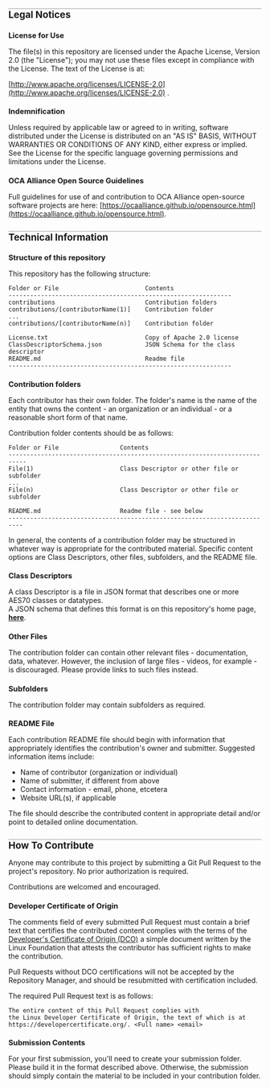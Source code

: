 <style>
	li{margin:0 0 0 0;}
	h1{font-size:14pt; border-top: 1px solid #A0A0A0;}
	h2{font-size:11pt; border:none;}
</style>

# Legal Notices

## License for Use

The file(s) in this repository are licensed under the Apache License, Version 2.0 (the "License"); 
you may not use these files except in compliance with the License. 
The text of the License is at:

[http://www.apache.org/licenses/LICENSE-2.0](http://www.apache.org/licenses/LICENSE-2.0) .

## Indemnification

Unless required by applicable law or agreed to in writing, 
software distributed under the License is distributed on an "AS IS" BASIS, 
WITHOUT WARRANTIES OR CONDITIONS OF ANY KIND, either express or implied. 
See the License for the specific language governing permissions and limitations under the License.

## OCA Alliance Open Source Guidelines

Full guidelines for use of and contribution to OCA Alliance open-source software projects are here: [https://ocaalliance.github.io/opensource.html](https://ocaalliance.github.io/opensource.html).

# Technical Information

## Structure of this repository

This repository has the following structure:
```
Folder or File                        Contents
--------------------------------------------------------------
contributions                         Contribution folders
contributions/[contributorName(1)]    Contribution folder
...	 	
contributions/[contributorName(n)]    Contribution folder 				 
 					
License.txt                           Copy of Apache 2.0 license	
ClassDescriptorSchema.json            JSON Schema for the class descriptor
README.md                             Readme file 
--------------------------------------------------------------
```
## Contribution folders

Each contributor has their own folder.  The folder's name is the name of the entity that owns the content - an organization or an individual - or a reasonable short form of that name.

Contribution folder contents should be as follows:
```
Folder or File                 Contents
---------------------------------------------------------------------------
File(1)                        Class Descriptor or other file or subfolder
...
File(n)                        Class Descriptor or other file or subfolder

README.md                      Readme file - see below
--------------------------------------------------------------------------
```
In general,  the contents of a contribution folder may be structured in whatever way is appropriate for the contributed material.  Specific content options are Class Descriptors, other files, subfolders, and the README file.

## Class Descriptors

A class Descriptor is a file in JSON format that describes one or more AES70 classes or datatypes.  
A JSON schema that defines this format is on this repository's home page, **[here](../ClassDescriptorSchema.json)**.

## Other Files
The contribution folder can contain other relevant files - documentation, data, whatever. However, the inclusion of large files - videos, for example - is discouraged.  Please provide links to such files instead.

## Subfolders
The contribution folder may contain subfolders as required.

## README File

Each contribution README file should begin with information that appropriately identifies the contribution's owner and submitter.
Suggested information items include:

- Name of contributor (organization or individual)
- Name of submitter, if different from above
- Contact information - email, phone, etcetera
- Website URL(s), if applicable

The file should describe the contributed content in appropriate detail and/or point to detailed online documentation.

# How To Contribute
Anyone may contribute to this project by submitting a Git Pull Request
to the project's repository.  No prior authorization is required.  

Contributions are welcomed and encouraged. 

## Developer Certificate of Origin 

The comments field of every submitted Pull Request 
must contain a brief text that certifies the contributed content complies with the terms of the 
[Developer's Certificate of Origin (DCO)](https://developercertificate.org/)
a simple document written by the Linux Foundation that attests the contributor
has sufficient rights to make the contribution.

Pull Requests without DCO certifications will not be accepted by the Repository Manager,
and should be resubmitted with certification included.

The required Pull Request text is as follows:	

	The entire content of this Pull Request complies with
	the Linux Developer Certificate of Origin, the text of which is at
	https://developercertificate.org/. <Full name> <email>

## Submission Contents
For your first submission, you'll need to create your submission folder.  Please build it in the format described above.  Otherwise, the submission should simply contain the material to be included in your contribution folder.